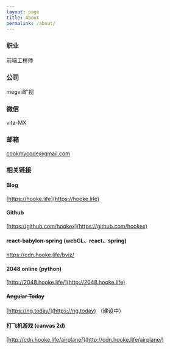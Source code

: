 ```yaml
---
layout: page
title: About
permalink: /about/
---
```


### 职业
前端工程师

### 公司
megvii旷视

### 微信
vita-MX

### 邮箱
cookmycode@gmail.com

### 相关链接

#### Blog
[https://hooke.life](https://hooke.life)

#### Github
[https://github.com/hookex](https://github.com/hookex)

#### react-babylon-spring (webGL、react、spring)
https://cdn.hooke.life/bviz/

#### 2048 online (python)
[http://2048.hooke.life/](http://2048.hooke.life)

#### ~~Angular Today~~
[https://ng.today/](https://ng.today) （建设中）


#### 打飞机游戏 (canvas 2d)
[http://cdn.hooke.life/airplane/](http://cdn.hooke.life/airplane/)
